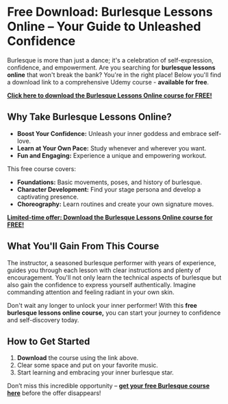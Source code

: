 # Free Download: Burlesque Lessons Online – Your Guide to Unleashed Confidence

Burlesque is more than just a dance; it's a celebration of self-expression, confidence, and empowerment. Are you searching for **burlesque lessons online** that won't break the bank? You're in the right place! Below you'll find a download link to a comprehensive Udemy course - **available for free**.

[**Click here to download the Burlesque Lessons Online course for FREE!**](https://udemywork.com/burlesque-lessons-online)

## Why Take Burlesque Lessons Online?

*   **Boost Your Confidence:** Unleash your inner goddess and embrace self-love.
*   **Learn at Your Own Pace:** Study whenever and wherever you want.
*   **Fun and Engaging:** Experience a unique and empowering workout.

This free course covers:

*   **Foundations:** Basic movements, poses, and history of burlesque.
*   **Character Development:** Find your stage persona and develop a captivating presence.
*   **Choreography:** Learn routines and create your own signature moves.

[**Limited-time offer: Download the Burlesque Lessons Online course for FREE!**](https://udemywork.com/burlesque-lessons-online)

## What You'll Gain From This Course

The instructor, a seasoned burlesque performer with years of experience, guides you through each lesson with clear instructions and plenty of encouragement. You'll not only learn the technical aspects of burlesque but also gain the confidence to express yourself authentically. Imagine commanding attention and feeling radiant in your own skin.

Don't wait any longer to unlock your inner performer! With this **free burlesque lessons online course,** you can start your journey to confidence and self-discovery today.

## How to Get Started

1.  **Download** the course using the link above.
2.  Clear some space and put on your favorite music.
3.  Start learning and embracing your inner burlesque star.

Don’t miss this incredible opportunity – **[get your free Burlesque course here](https://udemywork.com/burlesque-lessons-online)** before the offer disappears!
